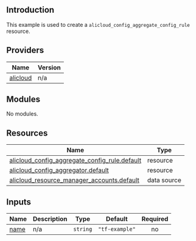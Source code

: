 ## Introduction

This example is used to create a `alicloud_config_aggregate_config_rule` resource.

<!-- BEGIN_TF_DOCS -->
## Providers

| Name | Version |
|------|---------|
| <a name="provider_alicloud"></a> [alicloud](#provider\_alicloud) | n/a |

## Modules

No modules.

## Resources

| Name | Type |
|------|------|
| [alicloud_config_aggregate_config_rule.default](https://registry.terraform.io/providers/aliyun/alicloud/latest/docs/resources/config_aggregate_config_rule) | resource |
| [alicloud_config_aggregator.default](https://registry.terraform.io/providers/aliyun/alicloud/latest/docs/resources/config_aggregator) | resource |
| [alicloud_resource_manager_accounts.default](https://registry.terraform.io/providers/aliyun/alicloud/latest/docs/data-sources/resource_manager_accounts) | data source |

## Inputs

| Name | Description | Type | Default | Required |
|------|-------------|------|---------|:--------:|
| <a name="input_name"></a> [name](#input\_name) | n/a | `string` | `"tf-example"` | no |
<!-- END_TF_DOCS -->    